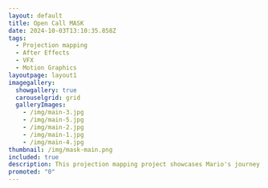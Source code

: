 ```yaml
---
layout: default
title: Open Call MASK
date: 2024-10-03T13:10:35.858Z
tags:
  - Projection mapping
  - After Effects
  - VFX
  - Motion Graphics
layoutpage: layout1
imagegallery:
  showgallery: true
  carouselgrid: grid
  galleryImages:
    - /img/main-3.jpg
    - /img/main-5.jpg
    - /img/main-2.jpg
    - /img/main-1.jpg
    - /img/main-4.jpg
thumbnail: /img/mask-main.png
included: true
description: This projection mapping project showcases Mario's journey through the evolution of gaming, from Donkey Kong to modern games, highlighting advancements in technology. Created for the 2023 MASK Video Mapping Festival, we used After Effects for animation, sprite-based techniques for Mario's movements, and Illustrator for assets, aligning everything with the Tomas Bata University building.
promoted: "0"
---
```


<template>
  <div class="chicken-swag-container">
    <div class="tags">
    <p>VFX</p>
    <p>Projection Mapping</p>
    <p>Animation</p>
    </div>
    <p>This projection mapping project illustrates the evolution of bits through Mario's journey. Starting with the original Donkey Kong game, Mario progresses through different games as the bit levels increase, showcasing the advancements in gaming technology.

During my college studies, my classmates and I had the opportunity to participate in the 2023 MASK Video Mapping Festival, which featured projections on the Tomas Bata University building. To bring our concept to life, we used After Effects for the overall animation. For animating Mario’s movements, such as running and jumping, we employed a sprite-based approach. We utilized images of the building as references to align our animations accurately. Additionally, we created assets like ladders using Illustrator.</p>
    <MyComponent />
  </div>
</template>

